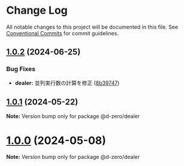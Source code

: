 # Change Log

All notable changes to this project will be documented in this file.
See [Conventional Commits](https://conventionalcommits.org) for commit guidelines.

## [1.0.2](https://github.com/d-zero-dev/tools/compare/@d-zero/dealer@1.0.1...@d-zero/dealer@1.0.2) (2024-06-25)

### Bug Fixes

- **dealer:** 並列実行数の計算を修正 ([8b39747](https://github.com/d-zero-dev/tools/commit/8b397473a34f6d631a16350831f136f3e9c303ed))

## [1.0.1](https://github.com/d-zero-dev/tools/compare/@d-zero/dealer@1.0.0...@d-zero/dealer@1.0.1) (2024-05-22)

**Note:** Version bump only for package @d-zero/dealer

# [1.0.0](https://github.com/d-zero-dev/tools/compare/@d-zero/dealer@1.0.0-alpha.2...@d-zero/dealer@1.0.0) (2024-05-08)

**Note:** Version bump only for package @d-zero/dealer
